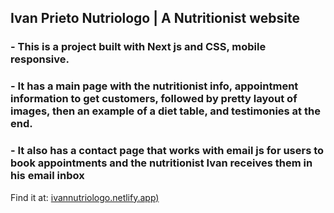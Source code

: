 ## Ivan Prieto Nutriologo | A Nutritionist website
### - This is a project built with Next js and CSS, mobile responsive.
### - It has a main page with the nutritionist info, appointment information to get customers, followed by pretty layout of images, then an example of a diet table, and testimonies at the end.
### - It also has a contact page that works with email js for users to book appointments and the nutritionist Ivan receives them in his email inbox
Find it at: <a href="https://ivannutriologo.netlify.app/" target="_blank">ivannutriologo.netlify.app)</a>
